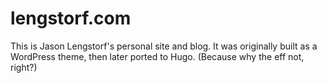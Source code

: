 # lengstorf.com

This is Jason Lengstorf's personal site and blog. It was originally built as a WordPress theme, then later ported to Hugo. (Because why the eff not, right?)
